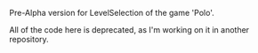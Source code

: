 Pre-Alpha version for LevelSelection of the game 'Polo'. 

All of the code here is deprecated, as I'm working on it in another repository.
